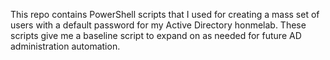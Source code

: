 This repo contains PowerShell scripts that I used for creating a mass set of users with a default password for my Active Directory honmelab.
These scripts give me a baseline script to expand on as needed for future AD administration automation. 
